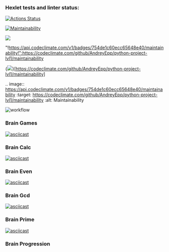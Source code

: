 ### Hexlet tests and linter status:
[![Actions Status](https://github.com/AndreyEpp/python-project-lvl1/workflows/hexlet-check/badge.svg)](https://github.com/AndreyEpp/python-project-lvl1/actions)

[![Maintainability](https://api.codeclimate.com/v1/badges/754de1c60ecc65648e40/maintainability)](https://codeclimate.com/github/AndreyEpp/python-project-lvl1/maintainability)

<a href="https://codeclimate.com/github/AndreyEpp/python-project-lvl1/maintainability"><img src="https://api.codeclimate.com/v1/badges/754de1c60ecc65648e40/maintainability" /></a>

"!https://api.codeclimate.com/v1/badges/754de1c60ecc65648e40/maintainability!":https://codeclimate.com/github/AndreyEpp/python-project-lvl1/maintainability

{<img src="https://api.codeclimate.com/v1/badges/754de1c60ecc65648e40/maintainability" />}[https://codeclimate.com/github/AndreyEpp/python-project-lvl1/maintainability]

.. image:: https://api.codeclimate.com/v1/badges/754de1c60ecc65648e40/maintainability
   :target: https://codeclimate.com/github/AndreyEpp/python-project-lvl1/maintainability
   :alt: Maintainability

![workflow](https://github.com/AndreyEpp/python-project-lvl1/actions/workflows/linter-check.yml/badge.svg)


### Brain Games
[![asciicast](https://asciinema.org/a/YrUgRnLQUXmSkEsbUq2uddiRc.svg)](https://asciinema.org/a/YrUgRnLQUXmSkEsbUq2uddiRc)

### Brain Calc
[![asciicast](https://asciinema.org/a/A90Jr2WKTTWGlSeoxfcR8dfy1.svg)](https://asciinema.org/a/A90Jr2WKTTWGlSeoxfcR8dfy1)

### Brain Even
[![asciicast](https://asciinema.org/a/NFIuzq10OYWhRRiOOQKx5qag4.svg)](https://asciinema.org/a/NFIuzq10OYWhRRiOOQKx5qag4)

### Brain Gcd
[![asciicast](https://asciinema.org/a/ww86BXIYE47KAuBElFsi1L2IR.svg)](https://asciinema.org/a/ww86BXIYE47KAuBElFsi1L2IR)

### Brain Prime
[![asciicast](https://asciinema.org/a/aJhgwY2DOc7OTFZ4fhaPj95rr.svg)](https://asciinema.org/a/aJhgwY2DOc7OTFZ4fhaPj95rr)

### Brain Progression
